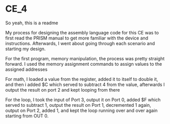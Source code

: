 CE_4
====

So yeah, this is a readme

My process for designing the assembly language code for this CE was to first read the 
PRISM manual to get more familiar with the device and instructions. Afterwards, I went
about going through each scenario and starting my design.

For the first program, memory manipulation, the process was pretty straight forward. I used the memory assignment commands to assign values to the assigned addresses

For math, I loaded a value from the register, added it to itself to double it, and then i added $C which served to subtract 4 from the value, afterwards I output the result on port 2 and kept looping from there

For the loop, I took the input of Port 3, output it on Port 0, added $F which served to subtract 1, output the result on Port 1, decremented 1 again, output on Port 2, added 1, and kept the loop running over and over again starting from OUT 0.
